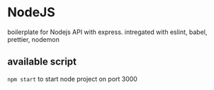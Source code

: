 # NodeJS

boilerplate for Nodejs API with express. intregated with eslint, babel, prettier, nodemon

## available script
`npm start` to start node project on port 3000

